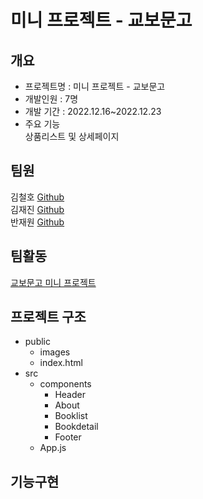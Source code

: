 # 미니 프로젝트 - 교보문고

## 개요
- 프로젝트명 : 미니 프로젝트 - 교보문고 <br />
- 개발인원 : 7명 <br />
- 개발 기간 : 2022.12.16~2022.12.23 <br />
- 주요 기능 <br />
상품리스트 및 상세페이지

## 팀원
김철호 [Github](https://github.com/Haeparic)
<br />
김재진 [Github](https://github.com/mochapot)
<br />
반재원 [Github](https://github.com/Banjae)

## 팀활동
[교보문고 미니 프로젝트](https://www.notion.so/bbb3fc5260ff47eeb1d22eab83f352a6)

## 프로젝트 구조  
* public
  * images
  * index.html
* src
  * components
    * Header
    * About
    * Booklist
    * Bookdetail
    * Footer
  * App.js
    
## 기능구현
